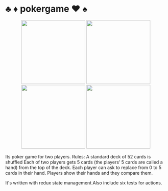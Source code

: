 # ♣ ♦ pokergame ♥ ♠


  <p align="center"><img align="" width="200px" src="https://user-images.githubusercontent.com/26454080/180570364-f144bb1a-5cca-42ad-8939-8e1881caff47.png" />
  <img align="" width="200px" src="https://user-images.githubusercontent.com/26454080/180570371-9cc9df10-3b0a-4946-bb3a-80c1955159a1.png" />
  <img align="" width="200px" src="https://user-images.githubusercontent.com/26454080/180570375-d344c183-8ce5-4bb8-84f8-bff7c59eca85.png" />
  <img align="" width="200px" src="https://user-images.githubusercontent.com/26454080/180570359-047e57cd-370f-422c-adfd-71a0126b3f59.png" />
</p>
<p>
Its poker game for two players.
Rules:
A standard deck of 52 cards is shuffled
Each of two players gets 5 cards (the players’ 5 cards are called a hand) from the
top of the deck.
Each player can ask to replace from 0 to 5 cards in their hand.
Players show their hands and they compare them. 

It's written with redux state management.Also include six tests for actions.
  </p>

